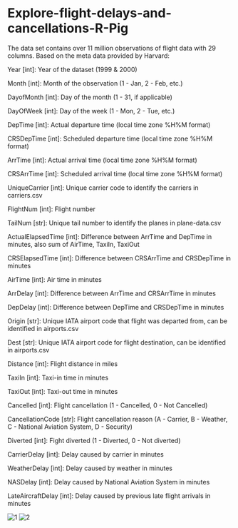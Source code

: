 # Explore-flight-delays-and-cancellations-R-Pig

The data set contains over 11 million observations of flight data with 29 columns. Based on the meta data provided by Harvard:

Year [int]: Year of the dataset (1999 & 2000)

Month [int]: Month of the observation (1 - Jan, 2 - Feb, etc.)

DayofMonth [int]: Day of the month (1 - 31, if applicable)

DayOfWeek [int]: Day of the week (1 - Mon, 2 - Tue, etc.)

DepTime [int]: Actual departure time (local time zone %H%M format)

CRSDepTime [int]: Scheduled departure time (local time zone %H%M format)

ArrTime [int]: Actual arrival time (local time zone %H%M format)

CRSArrTime [int]: Scheduled arrival time (local time zone %H%M format)

UniqueCarrier [int]: Unique carrier code to identify the carriers in carriers.csv

FlightNum [int]: Flight number

TailNum [str]: Unique tail number to identify the planes in plane-data.csv

ActualElapsedTime [int]: Difference between ArrTime and DepTime in minutes, also sum of AirTime, TaxiIn, TaxiOut

CRSElapsedTime [int]: Difference between CRSArrTime and CRSDepTime in minutes

AirTime [int]: Air time in minutes

ArrDelay [int]: Difference between ArrTime and CRSArrTime in minutes

DepDelay [int]: Difference between DepTime and CRSDepTime in minutes

Origin [str]: Unique IATA airport code that flight was departed from, can be identified in airports.csv

Dest [str]: Unique IATA airport code for flight destination, can be identified in airports.csv

Distance [int]: Flight distance in miles

TaxiIn [int]: Taxi-in time in minutes

TaxiOut [int]: Taxi-out time in minutes

Cancelled [int]: Flight cancellation (1 - Cancelled, 0 - Not Cancelled)

CancellationCode [str]: Flight cancellation reason (A - Carrier, B - Weather, C - National Aviation System, D - Security)

Diverted [int]: Fight diverted (1 - Diverted, 0 - Not diverted)

CarrierDelay [int]: Delay caused by carrier in minutes

WeatherDelay [int]: Delay caused by weather in minutes

NASDelay [int]: Delay caused by National Aviation System in minutes

LateAircraftDelay [int]: Delay caused by previous late flight arrivals in minutes

![1](https://github.com/PanLuochuan/Explore-flight-delays-and-cancellations-R-Pig/assets/152348928/b25bfa66-c139-4fe1-95fa-5e0db97cc0f8)
![2](https://github.com/PanLuochuan/Explore-flight-delays-and-cancellations-R-Pig/assets/152348928/a760bee4-5d08-4eff-92a5-a0b0c154462a)
